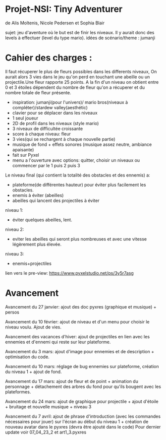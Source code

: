 # Projet-NSI: Tiny Adventurer
de Alis Moltenis, Nicole Pedersen et Sophia Blair

sujet: jeu d'aventure où le but est de finir les niveaux. Il y aurait donc des levels à effectuer (level du type mario). 
idées de scénario/theme : jumanji

# Cahier des charges :
Il faut récuperer le plus de fleurs possibles dans les differents niveaux, On aurait alors 3 vies dans le jeu qu'on perd en touchant une abeille ou un projectile.Une fleur rapporte 25 points. A la fin d'un niveau on obtient entre 0 et 3 étoiles dépendent du nombre de fleur qu'on a récuperer et du nombre totale de fleur présente.

   - inspiration: jumanji(pour l'univers)/ mario bros(niveaux à compléter)/stardew valley(aesthétic)
   - clavier pour se déplacer dans les niveaux
   - 1 seul joueur
   - 2D de profil dans les niveaux (style mario)
   - 3 niveaux de difficultée croissante
   - score à chaque niveau: fleur 
   - 3 vies(qui se rechargent à chaque nouvelle partie)
   - musique de fond + effets sonores (musique assez neutre, ambiance apaisante)
   - fait sur Pyxel
   - menu a l'ouverture avec options: quitter, choisir un niveaux ou commencer par le 1 puis 2 puis 3
 
 Le niveau final (qui contient la totalité des obstacles et des ennemis) a:
   - plateforme(de différentes hauteur) pour éviter plus facilement les obstacles.
   - enemis à éviter (abeilles)
   - abeilles qui lancent des projectiles à éviter
   
 niveau 1:
  - éviter quelques abeilles, lent.

niveau 2:
 - eviter les abeilles qui seront plus nombreuses et avec une vitesse légèrement plus élevée.

niveau 3:
 - enemis+projectiles 

lien vers le pre-view: https://www.pyxelstudio.net/ps/3y5r7asg

# Avancement

Avancement du 27 janvier: ajout des doc pyxres (graphique et musique) + persos

Avancement du 10 février: ajout de niveau et d'un menu pour choisir le niveau voulu. Ajout de vies. 

Avancement des vacances d'hiver: ajout de projectiles en lien avec les ennemies et d'ennemi qui reste sur leur plateforme.

Avancement du 3 mars: ajout d'image pour ennemies et de description + optimisation du code.

Avancement du 10 mars: réglage de bug ennemies sur plateforme, création du niveau 1 + ajout de fond. 

Avancement du 17 mars: ajout de fleur et de point + animation du personnage + détachement des arbres du fond pour qu'ils bougent avec les plateformes. 

Avancement du 24 mars: ajout de graphique pour projectile + ajout d'étoile + bruitage et nouvelle musique + niveau 3 

Avancement du 7 avril: ajout de phrase d'introduction (avec les commandes nécessaires pour jouer) sur l'écran au début du niveau 1 + création de nouveau avatar dans le pyxres (devra être ajouté dans le code) Pour dernier update voir 07_04_23_2 et art1_3.pyxres



